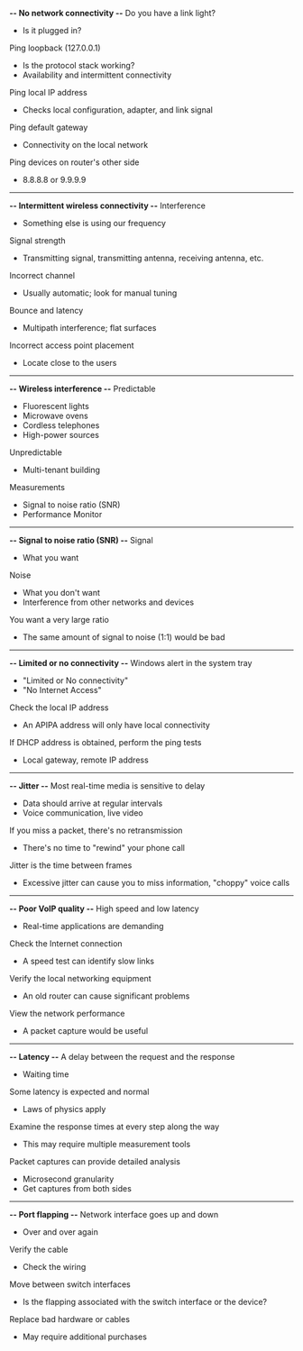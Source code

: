 **-- No network connectivity --**
Do you have a link light?
- Is it plugged in?

Ping loopback (127.0.0.1)
- Is the protocol stack working?
- Availability and intermittent connectivity

Ping local IP address
- Checks local configuration, adapter, and link signal

Ping default gateway
- Connectivity on the local network

Ping devices on router's other side
- 8.8.8.8 or 9.9.9.9
---
**-- Intermittent wireless connectivity --**
Interference
- Something else is using our frequency

Signal strength
- Transmitting signal, transmitting antenna, receiving antenna, etc.

Incorrect channel
- Usually automatic; look for manual tuning

Bounce and latency
- Multipath interference; flat surfaces

Incorrect access point placement
- Locate close to the users
---
**-- Wireless interference --**
Predictable
- Fluorescent lights
- Microwave ovens
- Cordless telephones
- High-power sources

Unpredictable
- Multi-tenant building

Measurements
- Signal to noise ratio (SNR)
- Performance Monitor
---
**-- Signal to noise ratio (SNR) --**
Signal
- What you want

Noise
- What you don't want
- Interference from other networks and devices

You want a very large ratio
- The same amount of signal to noise (1:1) would be bad
---
**-- Limited or no connectivity --**
Windows alert in the system tray
- "Limited or No connectivity"
- "No Internet Access"

Check the local IP address
- An APIPA address will only have local connectivity

If DHCP address is obtained, perform the ping tests
- Local gateway, remote IP address
---
**-- Jitter --**
Most real-time media is sensitive to delay
- Data should arrive at regular intervals
- Voice communication, live video

If you miss a packet, there's no retransmission
- There's no time to "rewind" your phone call

Jitter is the time between frames
- Excessive jitter can cause you to miss information, "choppy" voice calls
---
**-- Poor VoIP quality --**
High speed and low latency
- Real-time applications are demanding

Check the Internet connection
- A speed test can identify slow links

Verify the local networking equipment
- An old router can cause significant problems

View the network performance
- A packet capture would be useful
---
**-- Latency --**
A delay between the request and the response
- Waiting time

Some latency is expected and normal
- Laws of physics apply

Examine the response times at every step along the way
- This may require multiple measurement tools

Packet captures can provide detailed analysis
- Microsecond granularity
- Get captures from both sides
---
**-- Port flapping --**
Network interface goes up and down
- Over and over again

Verify the cable
- Check the wiring

Move between switch interfaces
- Is the flapping associated with the switch interface or the device?

Replace bad hardware or cables
- May require additional purchases